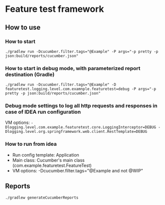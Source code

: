 # Feature test framework

## How to use

### How to start

`./gradlew run -Dcucumber.filter.tags="@Example" -P args="-p pretty -p json:build/reports/cucumber.json"`
### How to start in debug mode, with parameterized report destination (Gradle)

`./gradlew run -Dcucumber.filter.tags="@Example" -D featuretest.logging.level.com.examnple.featuretest=debug -P args="-p pretty -p json:build/reports/cucumber.json"`

### Debug mode settings to log all http requests and responses in case of IDEA run configuration
VM options:
`-Dlogging.level.com.example.featuretest.core.LoggingInterceptor=DEBUG -Dlogging.level.org.springframework.web.client.RestTemplate=DEBUG`

### How to run from idea
* Run config template: Application
* Main class: Cucumber's main class (com.example.featuretest.FeatureTest)
* VM options: -Dcucumber.filter.tags="@Example and not @WIP"

## Reports

`./gradlew generateCucumberReports`
